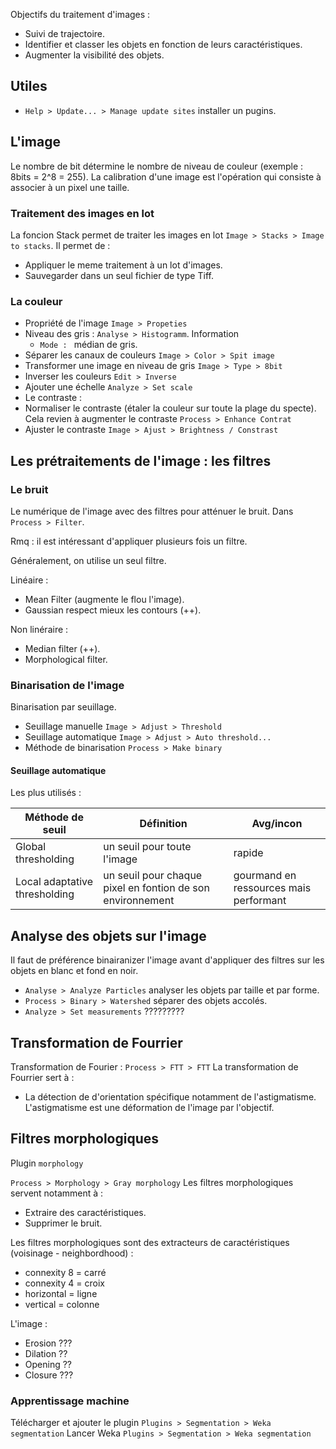  
Objectifs du traitement d'images :
* Suivi de trajectoire.
* Identifier et classer les objets en fonction de leurs caractéristiques.
* Augmenter la visibilité des objets.

## Utiles

* `Help > Update... > Manage update sites` installer un pugins.

## L'image 

Le nombre de bit détermine le nombre de niveau de couleur (exemple : 8bits = 2^8 = 255).
La calibration d'une image est l'opération qui consiste à associer à un pixel une taille.

### Traitement des images en lot

La foncion Stack permet de traiter les images en lot `Image > Stacks > Image to stacks`. Il permet de :
* Appliquer le meme traitement à un lot d'images.
* Sauvegarder dans un seul fichier de type Tiff.

### La couleur

* Propriété de l'image `Image > Propeties`
* Niveau des gris : `Analyse > Histogramm`. Information 
  * `Mode : ` médian de gris.
* Séparer les canaux de couleurs `Image > Color > Spit image`
* Transformer une image en niveau de gris `Image > Type > 8bit`
* Inverser les couleurs `Edit > Inverse`
* Ajouter une échelle `Analyze > Set scale`
* Le contraste :
 * Normaliser le contraste (étaler la couleur sur toute la plage du specte). Cela revien à augmenter le contraste `Process > Enhance Contrat`
 * Ajuster le contraste `Image > Ajust > Brightness / Constrast`

## Les prétraitements de l'image : les filtres

### Le bruit 

Le numérique de l'image avec des filtres pour atténuer le bruit. Dans `Process > Filter`.

Rmq : il est intéressant d'appliquer plusieurs fois un filtre.

Généralement, on utilise un seul filtre.

Linéaire :
* Mean Filter (augmente le flou l'image).
* Gaussian respect mieux les contours (++).

Non linéraire :
* Median filter (++).
* Morphological filter.

### Binarisation de l'image
 
 Binarisation par seuillage.
 
* Seuillage manuelle `Image > Adjust > Threshold`
* Seuillage automatique `Image > Adjust > Auto threshold...`
* Méthode de binarisation `Process > Make binary`

#### Seuillage automatique

Les plus utilisés :

| Méthode de seuil | Définition | Avg/incon |
|---|---|---|
| Global thresholding | un seuil pour toute l'image | rapide  |
| Local adaptative thresholding | un seuil pour chaque pixel en fontion de son environnement | gourmand en ressources mais performant |

## Analyse des objets sur l'image

 Il faut de préférence binairanizer l'image avant d'appliquer des filtres sur les objets en blanc et fond en noir.
* `Analyse > Analyze Particles` analyser les objets par taille et par forme.
* `Process > Binary > Watershed` séparer des objets accolés.
* `Analyze > Set measurements` ?????????

## Transformation de Fourrier

Transformation de Fourier : `Process > FTT > FTT`
La transformation de Fourrier sert à :
* La détection de d'orientation spécifique notamment de l'astigmatisme. L'astigmatisme est une déformation de l'image par l'objectif.

## Filtres morphologiques

Plugin `morphology`

`Process > Morphology > Gray morphology`
Les filtres morphologiques servent notamment à :
* Extraire des caractéristiques.
* Supprimer le bruit.

Les filtres morphologiques sont des extracteurs de caractéristiques (voisinage - neighbordhood) :
* connexity 8 = carré
* connexity 4 = croix
* horizontal = ligne
* vertical = colonne

L'image :
* Erosion ???
* Dilation ??
* Opening ??
* Closure ???

### Apprentissage machine

Télécharger et ajouter le plugin `Plugins > Segmentation > Weka segmentation`
Lancer Weka `Plugins > Segmentation > Weka segmentation`
